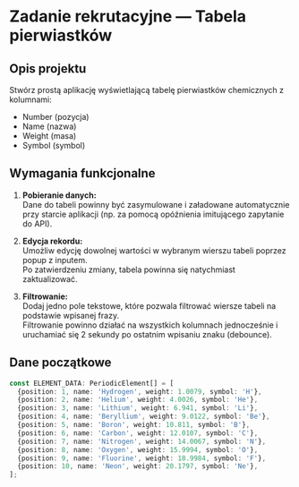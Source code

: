# Zadanie rekrutacyjne — Tabela pierwiastków

## Opis projektu

Stwórz prostą aplikację wyświetlającą tabelę pierwiastków chemicznych z kolumnami:

- Number (pozycja)
- Name (nazwa)
- Weight (masa)
- Symbol (symbol)

## Wymagania funkcjonalne

1. **Pobieranie danych:**  
   Dane do tabeli powinny być zasymulowane i załadowane automatycznie przy starcie aplikacji (np. za pomocą opóźnienia imitującego zapytanie do API).

2. **Edycja rekordu:**  
   Umożliw edycję dowolnej wartości w wybranym wierszu tabeli poprzez popup z inputem.  
   Po zatwierdzeniu zmiany, tabela powinna się natychmiast zaktualizować.

3. **Filtrowanie:**  
   Dodaj jedno pole tekstowe, które pozwala filtrować wiersze tabeli na podstawie wpisanej frazy.  
   Filtrowanie powinno działać na wszystkich kolumnach jednocześnie i uruchamiać się 2 sekundy po ostatnim wpisaniu znaku (debounce).

## Dane początkowe

```typescript
const ELEMENT_DATA: PeriodicElement[] = [
  {position: 1, name: 'Hydrogen', weight: 1.0079, symbol: 'H'},
  {position: 2, name: 'Helium', weight: 4.0026, symbol: 'He'},
  {position: 3, name: 'Lithium', weight: 6.941, symbol: 'Li'},
  {position: 4, name: 'Beryllium', weight: 9.0122, symbol: 'Be'},
  {position: 5, name: 'Boron', weight: 10.811, symbol: 'B'},
  {position: 6, name: 'Carbon', weight: 12.0107, symbol: 'C'},
  {position: 7, name: 'Nitrogen', weight: 14.0067, symbol: 'N'},
  {position: 8, name: 'Oxygen', weight: 15.9994, symbol: 'O'},
  {position: 9, name: 'Fluorine', weight: 18.9984, symbol: 'F'},
  {position: 10, name: 'Neon', weight: 20.1797, symbol: 'Ne'},
];
